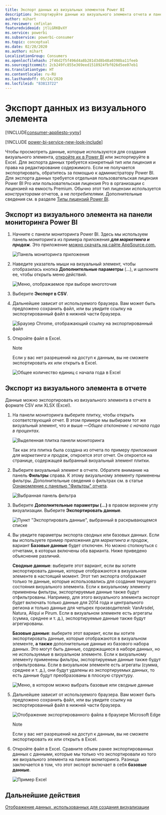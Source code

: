 ```yaml
---
title: Экспорт данных из визуальных элементов Power BI
description: Экспортируйте данные из визуального элемента отчета и панели мониторинга и просмотрите их в Excel.
author: mihart
ms.reviewer: cmfinlan
featuredvideoid: jtlLGRKBvXY
ms.service: powerbi
ms.subservice: powerbi-consumer
ms.topic: conceptual
ms.date: 02/20/2020
ms.author: mihart
LocalizationGroup: Consumers
ms.openlocfilehash: 2f46d2f5f496d4a8b281d3d8b48a0398ba11feeb
ms.sourcegitcommit: 2cb249fc855e369eed1518924fbf026d5ee07eb1
ms.translationtype: HT
ms.contentlocale: ru-RU
ms.lasthandoff: 05/24/2020
ms.locfileid: "83813722"
---
```

# <a name="export-data-from-a-visual"></a>Экспорт данных из визуального элемента

[!INCLUDE[consumer-appliesto-yyny](../includes/consumer-appliesto-yyny.md)]

[!INCLUDE [power-bi-service-new-look-include](../includes/power-bi-service-new-look-include.md)]

Чтобы просмотреть данные, которые используются для создания визуального элемента, [откройте их в Power BI](end-user-show-data.md) или экспортируйте в Excel. Для экспорта данных требуется конкретный тип или лицензия и права на редактирование содержимого. Если не получается экспортировать, обратитесь за помощью к администратору Power BI. Для экспорта данных требуется отдельная пользовательская лицензия Power BI Pro или пользовательская лицензия Pro в организации с лицензией на емкость Premium. Обычно этот тип лицензии используется *конструкторами* отчетов, а не *потребителями*. Дополнительные сведения см. в разделе [Типы лицензий Power BI](end-user-license.md).


## <a name="from-a-visual-on-a-power-bi-dashboard"></a>Экспорт из визуального элемента на панели мониторинга Power BI

1. Начните с панели мониторинга Power BI. Здесь мы используем панель мониторинга из примера приложения ***для маркетинга и продаж***. Это приложение [можно скачать на сайте AppSource.com.](https://appsource.microsoft.com/en-us/product/power-bi/microsoft-retail-analysis-sample.salesandmarketingsample
)

    ![Панель мониторинга приложения](media/end-user-export/power-bi-dashboards.png)

2. Наведите указатель мыши на визуальный элемент, чтобы отобразилась кнопка **Дополнительные параметры** (...), и щелкните ее, чтобы открыть меню действий.

    ![Меню, отображаемое при выборе многоточия](media/end-user-export/power-bi-options-menu.png)

3. Выберите **Экспорт в CSV**.

4. Дальнейшее зависит от используемого браузера. Вам может быть предложено сохранить файл, или вы увидите ссылку на экспортированный файл в нижней части браузера. 

    ![Браузер Chrome, отображающий ссылку на экспортированный файл](media/end-user-export/power-bi-dashboard-exports.png)

5. Откройте файл в Excel. 

    > [!NOTE]
    > Если у вас нет разрешений на доступ к данным, вы не сможете экспортировать их или открыть в Excel.  

    ![Общее количество единиц с начала года в Excel](media/end-user-export/power-bi-excel.png)


## <a name="from-a-visual-in-a-report"></a>Экспорт из визуального элемента в отчете
Данные можно экспортировать из визуального элемента в отчете в формате CSV или XLSX (Excel). 

1. На панели мониторинга выберите плитку, чтобы открыть соответствующий отчет.  В этом примере мы выбираем тот же визуальный элемент, что и выше —*Общее отклонение с начала года в процентах.* 

    ![Выделенная плитка панели мониторинга](media/end-user-export/power-bi-export-reports.png)

    Так как эта плитка была создана из отчета по примеру *приложения для маркетинга и продаж*, откроется этот отчет. Он откроется на странице, содержащей выбранный визуальный элемент плитки. 

2. Выберите визуальный элемент в отчете. Обратите внимание на панель **Фильтры** справа. К этому визуальному элементу применены фильтры. Дополнительные сведения о фильтрах см. в статье [Ознакомление с панелью "Фильтры" отчета](end-user-report-filter.md).

    ![Выбранная панель фильтра](media/end-user-export/power-bi-export-filter.png)


3. Выберите **Дополнительные параметры (...)** в правом верхнем углу визуализации. Выберите **Экспортировать данные**.

    ![Пункт "Экспортировать данные", выбранный в раскрывающемся списке](media/end-user-export/power-bi-export-report.png)

4. Вы увидите параметры экспорта сводных или базовых данных. Если вы используете пример приложения для *маркетинга и продаж*, вариант **Базовые данные** будет отключен. Но можно столкнуться с отчетами, в которых включены оба варианта. Ниже приведено объяснение различий.

    **Сводные данные**: выберите этот вариант, если вы хотите экспортировать данные, которые отображаются в визуальном элементе в настоящий момент.  Этот тип экспорта отображает только те данные, которые использовались для создания текущего состояния визуального элемента. Если к визуальному элементу применены фильтры, экспортируемые данные также будут отфильтрованы. Например, для этого визуального элемента экспорт будет включать только данные для 2014 года и центрального региона и только данные для четырех производителей: VanArsdel, Natura, Aliqui и Pirum. Если в визуальном элементе есть агрегаты (сумма, среднее и т. д.), экспортируемые данные также будут агрегированы. 
  

    **Базовые данные**: выберите этот вариант, если вы хотите экспортировать данные, которые отображаются в визуальном элементе, **а также** дополнительные данные из базового набора данных.  Это могут быть данные, содержащиеся в наборе данных, но не используемые в визуальном элементе. Если к визуальному элементу применены фильтры, экспортируемые данные также будут отфильтрованы.  Если в визуальном элементе есть агрегаты (сумма, среднее и т. д.), они будут удалены из экспортируемых данных, то есть данные будут преобразованы в плоскую структуру. 

    ![Меню, в котором можно выбрать базовые или сводные данные](media/end-user-export/power-bi-export-underlying.png)

5. Дальнейшее зависит от используемого браузера. Вам может быть предложено сохранить файл, или вы увидите ссылку на экспортированный файл в нижней части браузера. 

    ![Отображение экспортированного файла в браузере Microsoft Edge](media/end-user-export/power-bi-export-edge-browser.png)

    > [!NOTE]
    > Если у вас нет разрешений на доступ к данным, вы не сможете экспортировать их или открыть в Excel.  


6. Откройте файл в Excel. Сравните объем ранее экспортированных данных с данными, которые мы только что экспортировали из того же визуального элемента на панели мониторинга. Разница заключается в том, что этот экспорт включает в себя **базовые данные**. 

    ![Пример Excel](media/end-user-export/power-bi-underlying.png)

## <a name="next-steps"></a>Дальнейшие действия

[Отображение данных, использованных для создания визуализации](end-user-show-data.md)